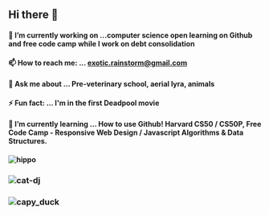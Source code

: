 ## Hi there 👋
#### 🔭 I’m currently working on ...computer science open learning on Github and free code camp while I work on debt consolidation
#### 📫 How to reach me: ... exotic.rainstorm@gmail.com
#### 💬 Ask me about ... Pre-veterinary school, aerial lyra, animals
#### ⚡ Fun fact: ... I'm in the first Deadpool movie 
#### 🌱 I’m currently learning ... How to use Github! Harvard CS50 / CS50P, Free Code Camp - Responsive Web Design / Javascript Algorithms & Data Structures.
#### ![hippo](https://media3.giphy.com/media/aUovxH8Vf9qDu/giphy.gif)
 
### ![cat-dj](https://github.com/user-attachments/assets/70ebdb7f-0d2c-4ef6-9b14-ec35fd536bdf.gif)

### ![capy_duck](https://github.com/user-attachments/assets/fc694cc5-d8ed-4677-a6f7-c99badb9c132.gif)

<!--
**sushiscroll/sushiscroll** is a ✨ _special_ ✨ repository because its `README.md` (this file) appears on your GitHub profile.

Here are some ideas to get you started:

- 🔭 I’m currently working on ...
- 🌱 I’m currently learning ...
- 👯 I’m looking to collaborate on ...
- 🤔 I’m looking for help with ...
- 💬 Ask me about ...
- 📫 How to reach me: ...
- 😄 Pronouns: ...
- ⚡ Fun fact: ...
-->
